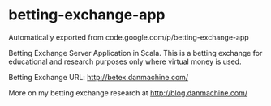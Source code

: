 # betting-exchange-app
Automatically exported from code.google.com/p/betting-exchange-app

Betting Exchange Server Application in Scala. This is a betting exchange for educational and research purposes only where virtual money is used.

Betting Exchange URL: http://betex.danmachine.com/

More on my betting exchange research at http://blog.danmachine.com/
